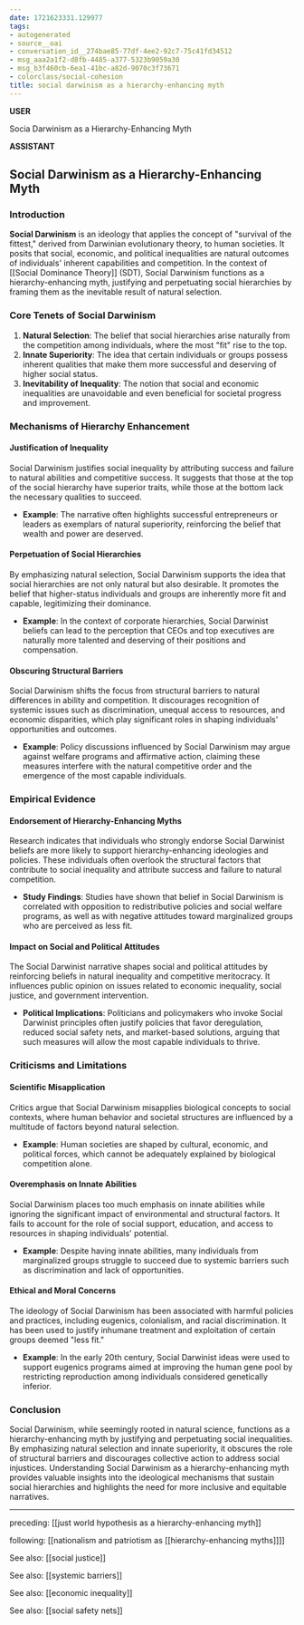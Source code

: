 ```yaml
---
date: 1721623331.129977
tags:
- autogenerated
- source__oai
- conversation_id__274bae85-77df-4ee2-92c7-75c41fd34512
- msg_aaa2a1f2-d8fb-4485-a377-5323b9059a30
- msg_b3f460cb-6ea1-41bc-a82d-9070c3f73671
- colorclass/social-cohesion
title: social darwinism as a hierarchy-enhancing myth
---
```


**USER**

Socia Darwinism as a Hierarchy-Enhancing Myth


**ASSISTANT**

## Social Darwinism as a Hierarchy-Enhancing Myth

### Introduction

**Social Darwinism** is an ideology that applies the concept of "survival of the fittest," derived from Darwinian evolutionary theory, to human societies. It posits that social, economic, and political inequalities are natural outcomes of individuals' inherent capabilities and competition. In the context of [[Social Dominance Theory]] (SDT), Social Darwinism functions as a hierarchy-enhancing myth, justifying and perpetuating social hierarchies by framing them as the inevitable result of natural selection.

### Core Tenets of Social Darwinism

1. **Natural Selection**: The belief that social hierarchies arise naturally from the competition among individuals, where the most "fit" rise to the top.
2. **Innate Superiority**: The idea that certain individuals or groups possess inherent qualities that make them more successful and deserving of higher social status.
3. **Inevitability of Inequality**: The notion that social and economic inequalities are unavoidable and even beneficial for societal progress and improvement.

### Mechanisms of Hierarchy Enhancement

#### Justification of Inequality

Social Darwinism justifies social inequality by attributing success and failure to natural abilities and competitive success. It suggests that those at the top of the social hierarchy have superior traits, while those at the bottom lack the necessary qualities to succeed.

- **Example**: The narrative often highlights successful entrepreneurs or leaders as exemplars of natural superiority, reinforcing the belief that wealth and power are deserved.

#### Perpetuation of Social Hierarchies

By emphasizing natural selection, Social Darwinism supports the idea that social hierarchies are not only natural but also desirable. It promotes the belief that higher-status individuals and groups are inherently more fit and capable, legitimizing their dominance.

- **Example**: In the context of corporate hierarchies, Social Darwinist beliefs can lead to the perception that CEOs and top executives are naturally more talented and deserving of their positions and compensation.

#### Obscuring Structural Barriers

Social Darwinism shifts the focus from structural barriers to natural differences in ability and competition. It discourages recognition of systemic issues such as discrimination, unequal access to resources, and economic disparities, which play significant roles in shaping individuals' opportunities and outcomes.

- **Example**: Policy discussions influenced by Social Darwinism may argue against welfare programs and affirmative action, claiming these measures interfere with the natural competitive order and the emergence of the most capable individuals.

### Empirical Evidence

#### Endorsement of Hierarchy-Enhancing Myths

Research indicates that individuals who strongly endorse Social Darwinist beliefs are more likely to support hierarchy-enhancing ideologies and policies. These individuals often overlook the structural factors that contribute to social inequality and attribute success and failure to natural competition.

- **Study Findings**: Studies have shown that belief in Social Darwinism is correlated with opposition to redistributive policies and social welfare programs, as well as with negative attitudes toward marginalized groups who are perceived as less fit.

#### Impact on Social and Political Attitudes

The Social Darwinist narrative shapes social and political attitudes by reinforcing beliefs in natural inequality and competitive meritocracy. It influences public opinion on issues related to economic inequality, social justice, and government intervention.

- **Political Implications**: Politicians and policymakers who invoke Social Darwinist principles often justify policies that favor deregulation, reduced social safety nets, and market-based solutions, arguing that such measures will allow the most capable individuals to thrive.

### Criticisms and Limitations

#### Scientific Misapplication

Critics argue that Social Darwinism misapplies biological concepts to social contexts, where human behavior and societal structures are influenced by a multitude of factors beyond natural selection.

- **Example**: Human societies are shaped by cultural, economic, and political forces, which cannot be adequately explained by biological competition alone.

#### Overemphasis on Innate Abilities

Social Darwinism places too much emphasis on innate abilities while ignoring the significant impact of environmental and structural factors. It fails to account for the role of social support, education, and access to resources in shaping individuals' potential.

- **Example**: Despite having innate abilities, many individuals from marginalized groups struggle to succeed due to systemic barriers such as discrimination and lack of opportunities.

#### Ethical and Moral Concerns

The ideology of Social Darwinism has been associated with harmful policies and practices, including eugenics, colonialism, and racial discrimination. It has been used to justify inhumane treatment and exploitation of certain groups deemed "less fit."

- **Example**: In the early 20th century, Social Darwinist ideas were used to support eugenics programs aimed at improving the human gene pool by restricting reproduction among individuals considered genetically inferior.

### Conclusion

Social Darwinism, while seemingly rooted in natural science, functions as a hierarchy-enhancing myth by justifying and perpetuating social inequalities. By emphasizing natural selection and innate superiority, it obscures the role of structural barriers and discourages collective action to address social injustices. Understanding Social Darwinism as a hierarchy-enhancing myth provides valuable insights into the ideological mechanisms that sustain social hierarchies and highlights the need for more inclusive and equitable narratives.


---

preceding: [[just world hypothesis as a hierarchy-enhancing myth]]  


following: [[nationalism and patriotism as [[hierarchy-enhancing myths]]]]

See also: [[social justice]]


See also: [[systemic barriers]]


See also: [[economic inequality]]


See also: [[social safety nets]]